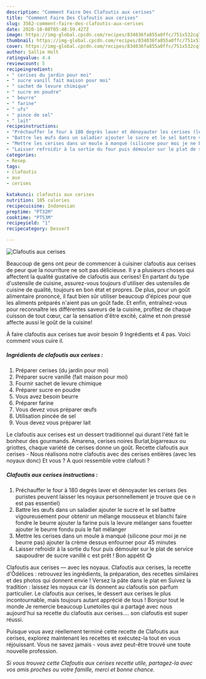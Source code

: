 ```yaml
---
description: "Comment Faire Des Clafoutis aux cerises"
title: "Comment Faire Des Clafoutis aux cerises"
slug: 3562-comment-faire-des-clafoutis-aux-cerises
date: 2020-10-08T05:48:59.427Z
image: https://img-global.cpcdn.com/recipes/834036fa855a0ffc/751x532cq70/clafoutis-aux-cerises-photo-principale-de-la-recette.jpg
thumbnail: https://img-global.cpcdn.com/recipes/834036fa855a0ffc/751x532cq70/clafoutis-aux-cerises-photo-principale-de-la-recette.jpg
cover: https://img-global.cpcdn.com/recipes/834036fa855a0ffc/751x532cq70/clafoutis-aux-cerises-photo-principale-de-la-recette.jpg
author: Sallie Holt
ratingvalue: 4.4
reviewcount: 5
recipeingredient:
- " cerises du jardin pour moi"
- " sucre vanill fait maison pour moi"
- " sachet de levure chimique"
- " sucre en poudre"
- " beurre"
- " farine"
- " ufs"
- " pince de sel"
- " lait"
recipeinstructions:
- "Préchauffer le four à 180 degrés laver et dénoyauter les cerises (les puristes peuvent laisser les noyaux personnellement je trouve que ce n est pas essentiel)"
- "Battre les œufs dans un saladier ajouter le sucre et le sel battre vigoureusement pour obtenir un mélange mousseux et blanchi faire fondre le beurre ajouter la farine puis la levure mélanger sans fouetter ajouter le beurre fondu puis le fait mélanger"
- "Mettre les cerises dans un moule à manqué (silicone pour moi je ne beurre pas) ajouter la crème dessus enfourner pour 45 minutes"
- "Laisser refroidir à la sortie du four puis démouler sur le plat de service saupoudrer de sucre vanillé c est prêt ! Bon appétit 😋"
categories:
- Resep
tags:
- clafoutis
- aux
- cerises

katakunci: clafoutis aux cerises 
nutrition: 105 calories
recipecuisine: Indonesian
preptime: "PT32M"
cooktime: "PT53M"
recipeyield: "1"
recipecategory: Dessert

---
```



![Clafoutis aux cerises](https://img-global.cpcdn.com/recipes/834036fa855a0ffc/751x532cq70/clafoutis-aux-cerises-photo-principale-de-la-recette.jpg)

Beaucoup de gens ont peur de commencer à cuisiner clafoutis aux cerises de peur que la nourriture ne soit pas délicieuse. Il y a plusieurs choses qui affectent la qualité gustative de clafoutis aux cerises! En partant du type d'ustensile de cuisine, assurez-vous toujours d'utiliser des ustensiles de cuisine de qualité, toujours en bon état et propres. De plus, pour un goût alimentaire prononcé, il faut bien sûr utiliser beaucoup d'épices pour que les aliments préparés n'aient pas un goût fade. Et enfin, entraînez-vous pour reconnaître les différentes saveurs de la cuisine, profitez de chaque cuisson de tout cœur, car la sensation d'être excité, calme et non pressé affecte aussi le goût de la cuisine!

<!--inarticleads1-->

À faire clafoutis aux cerises tue avoir besoin 9 Ingrédients et 4 pas. Voici comment vous cuire il.

##### Ingrédients de clafoutis aux cerises :

1. Préparer  cerises (du jardin pour moi)
1. Préparer  sucre vanillé (fait maison pour moi)
1. Fournir  sachet de levure chimique
1. Préparer  sucre en poudre
1. Vous avez besoin  beurre
1. Préparer  farine
1. Vous devez vous préparer  œufs
1. Utilisation  pincée de sel
1. Vous devez vous préparer  lait


Le clafoutis aux cerises est un dessert traditionnel qui durant l&#39;été fait le bonheur des gourmands. Amarena, cerises noires Burlat,bigarreaux ou griottes, chaque variété de cerises donne un goût. Recette clafoutis aux cerises - Nous réalisons notre clafoutis avec des cerises entières (avec les noyaux donc) Et vous ? A quoi ressemble votre clafouti ? 

<!--inarticleads2-->

##### Clafoutis aux cerises instructions :

1. Préchauffer le four à 180 degrés laver et dénoyauter les cerises (les puristes peuvent laisser les noyaux personnellement je trouve que ce n est pas essentiel)
1. Battre les œufs dans un saladier ajouter le sucre et le sel battre vigoureusement pour obtenir un mélange mousseux et blanchi faire fondre le beurre ajouter la farine puis la levure mélanger sans fouetter ajouter le beurre fondu puis le fait mélanger
1. Mettre les cerises dans un moule à manqué (silicone pour moi je ne beurre pas) ajouter la crème dessus enfourner pour 45 minutes
1. Laisser refroidir à la sortie du four puis démouler sur le plat de service saupoudrer de sucre vanillé c est prêt ! Bon appétit 😋


Clafoutis aux cerises — avec les noyaux. Clafoutis aux cerises, la recette d&#39;Ôdélices : retrouvez les ingrédients, la préparation, des recettes similaires et des photos qui donnent envie ! Versez la pâte dans le plat en Suivez la tradition : laissez les noyaux car ils donnent au clafoutis son parfum particulier. Le clafoutis aux cerises, le dessert aux cerises le plus incontournable, mais toujours autant apprécié de tous ! Bonjour tout le monde Je remercie beaucoup Lunetoiles qui a partagé avec nous aujourd&#39;hui sa recette du clafoutis aux cerises…. son clafoutis est super réussi. 

<!--inarticleads1-->

<p>
Puisque vous avez réellement terminé cette recette de Clafoutis aux cerises, explorez maintenant les recettes et exécutez-la tout en vous réjouissant. Vous ne savez jamais - vous avez peut-être trouvé une toute nouvelle profession.
</p>

<p>
<i>Si vous trouvez cette Clafoutis aux cerises recette utile, partagez-la avec vos amis proches ou votre famille, merci et bonne chance.</i>
</p>
